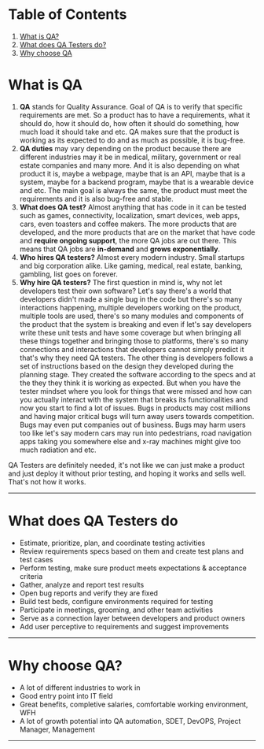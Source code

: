 # Table of Contents
1. [What is QA?](#What-is-QA)
2. [What does QA Testers do?](#What-does-QA-Testers-do)
3. [Why choose QA](#Why-choose-QA)



# What is QA
1. **QA** stands for Quality Assurance. Goal of QA is to verify that specific requirements are met. So a product has to have a requirements, what it should do, how it should do, how often it should do something, how much load it should take and etc. QA makes sure that the product is working as its expected to do and as much as possible, it is bug-free.
2. **QA duties** may vary depending on the product because there are different industries may it be in medical, military, government or real estate companies and many more. And it is also depending on what product it is, maybe a webpage, maybe that is an API, maybe that is a system, maybe for a backend program, maybe that is a wearable device and etc. The main goal is always the same, the product must meet the requirements and it is also bug-free and stable.
3. **What does QA test?** Almost anything that has code in it can be tested such as games, connectivity, localization, smart devices, web apps, cars, even toasters and coffee makers. The more products that are developed, and the more products that are on the market that have code and **require ongoing support**, the more QA jobs are out there. This means that QA jobs are **in-demand** and **grows exponentially**. 
4. **Who hires QA testers?** Almost every modern industry. Small startups and big corporation alike. Like gaming, medical, real estate, banking, gambling, list goes on forever.
5. **Why hire QA testers?** The first question in mind is, why not let developers test their own software? Let's say there's a world that developers didn't made a single bug in the code but there's so many interactions happening, multiple developers working on the product, multiple tools are used, there's so many modules and components of the product that the system is breaking and even if let's say developers write these unit tests and have some coverage but when bringing all these things together and bringing those to platforms, there's so many connections and interactions that developers cannot simply predict it that's why they need QA testers. The other thing is developers follows a set of instructions based on the design they developed during the planning stage. They created the software according to the specs and at the they they think it is working as expected. But when you have the tester mindset where you look for things that were missed and how can you actually interact with the system that breaks its functionalities and now you start to find a lot of issues. Bugs in products may cost millions and having major critical bugs will turn away users towards competition. Bugs may even put companies out of business. Bugs may harm users too like let's say modern cars may run into pedestrians, road navigation apps taking you somewhere else and x-ray machines might give too much radiation and etc.

QA Testers are definitely needed, it's not like we can just make a product and just deploy it without prior testing, and hoping it works and sells well. That's not how it works.

---

# What does QA Testers do
- Estimate, prioritize, plan, and coordinate testing activities
- Review requirements specs based on them and create test plans and test cases
- Perform testing, make sure product meets expectations & acceptance criteria
- Gather, analyze and report test results
- Open bug reports and verify they are fixed
- Build test beds, configure environments required for testing
- Participate in meetings, grooming, and other team activities
- Serve as a connection layer between developers and product owners
- Add user perceptive to requirements and suggest improvements

---

# Why choose QA?
- A lot of different industries to work in
- Good entry point into IT field
- Great benefits, completive salaries, comfortable working environment, WFH
- A lot of growth potential into QA automation, SDET, DevOPS, Project Manager, Management

---

#

